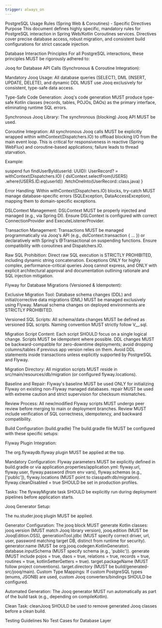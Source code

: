 ```yaml
---
trigger: always_on
---
```


PostgreSQL Usage Rules (Spring Web & Coroutines) - Specific Directives
Purpose
This document defines highly specific, mandatory rules for PostgreSQL interaction in Spring Web/Kotlin Coroutines services. Directives cover precise database access, robust migration, and consistent build configurations for strict cascade injection.

Database Interaction Principles
For all PostgreSQL interactions, these principles MUST be rigorously adhered to:

Jooq for Database API Calls (Synchronous & Coroutine Integration):

Mandatory Jooq Usage: All database queries (SELECT), DML (INSERT, UPDATE, DELETE), and dynamic DDL MUST use Jooq exclusively for consistent, type-safe data access.

Type-Safe Code Generation: Jooq's code generation MUST produce type-safe Kotlin classes (records, tables, POJOs, DAOs) as the primary interface, eliminating runtime SQL errors.

Synchronous Jooq Library: The synchronous (blocking) Jooq API MUST be used.

Coroutine Integration: All synchronous Jooq calls MUST be explicitly wrapped within withContext(Dispatchers.IO) to offload blocking I/O from the main event loop. This is critical for responsiveness in reactive (Spring WebFlux) and coroutine-based applications; failure leads to thread starvation.

Example:

suspend fun findUserById(userId: UUID): UserRecord? = withContext(Dispatchers.IO) {
    dslContext.selectFrom(USERS)
              .where(USERS.ID.eq(userId))
              .fetchOneInto(UserRecord::class.java)
}

Error Handling: Within withContext(Dispatchers.IO) blocks, try-catch MUST manage database-specific errors (SQLException, DataAccessException), mapping them to domain-specific exceptions.

DSLContext Management: DSLContext MUST be properly injected and managed (e.g., via Spring DI). Ensure DSLContext is configured with correct ConnectionProvider and ExecuteListenerProvider.

Transaction Management: Transactions MUST be managed programmatically via Jooq's API (e.g., dslContext.transaction { ... }) or declaratively with Spring's @Transactional on suspending functions. Ensure compatibility with coroutines and Dispatchers.IO.

Raw SQL Prohibition: Direct raw SQL execution is STRICTLY PROHIBITED, including dynamic string concatenation. Exceptions ONLY for highly complex, performance-critical queries Jooq cannot express, and ONLY with explicit architectural approval and documentation outlining rationale and SQL injection mitigation.

Flyway for Database Migrations (Versioned & Idempotent):

Exclusive Migration Tool: Database schema changes (DDL) and initial/corrective data migrations (DML) MUST be managed exclusively using Flyway. Manual schema changes on deployed environments are STRICTLY PROHIBITED.

Versioned SQL Scripts: All schema/data changes MUST be defined as versioned SQL scripts. Naming convention MUST strictly follow V<VERSION>__<DESCRIPTION>.sql.

Migration Script Content: Each script SHOULD focus on a single logical change. Scripts MUST be idempotent where possible. DDL changes MUST be backward-compatible for zero-downtime deployments; avoid dropping columns/tables if previous app version relies on them. Avoid DDL statements inside transactions unless explicitly supported by PostgreSQL and Flyway.

Migration Directory: All migration scripts MUST reside in src/main/resources/db/migration (or configured flyway.locations).

Baseline and Repair: Flyway's baseline MUST be used ONLY for initializing Flyway on existing non-Flyway managed databases. repair MUST be used with extreme caution and strict supervision for checksum mismatches.

Review Process: All new/modified Flyway scripts MUST undergo peer review before merging to main or deployment branches. Review MUST include verification of SQL correctness, idempotency, and backward compatibility.

Build Configuration (build.gradle)
The build.gradle file MUST be configured with these specific setups:

Flyway Plugin Integration:

The org.flywaydb.flyway plugin MUST be applied at the top.

Mandatory Configuration: Flyway parameters MUST be explicitly defined in build.gradle or via application.properties/application.yml: flyway.url, flyway.user, flyway.password (from env vars), flyway.schemas (e.g., ['public']), flyway.locations (MUST point to classpath:db/migration). flyway.cleanDisabled = true SHOULD be set in production profiles.

Tasks: The flywayMigrate task SHOULD be explicitly run during deployment pipelines before application starts.

Jooq Generator Setup:

The nu.studer.jooq plugin MUST be applied.

Generator Configuration: The jooq block MUST generate Kotlin classes: jooq.version (MUST match Jooq library version), jooq.edition (MUST be JooqEdition.OSS), generationTool.jdbc (MUST specify correct driver, url, user, password matching target DB, distinct from runtime for security). generator.name (MUST be org.jooq.codegen.KotlinGenerator). database.inputSchema (MUST specify schema (e.g., 'public')). generate (MUST include pojos = true, daos = true, relations = true, records = true, routines = true, kotlinSetterGetters = true). target.packageName (MUST follow project conventions). target.directory (MUST be build/generated-src/jooq/main). Custom Type Mappings: If custom PostgreSQL types (enums, JSONB) are used, custom Jooq converters/bindings SHOULD be configured.

Automated Generation: The Jooq generator MUST run automatically as part of the build task (e.g., depending on compileKotlin).

Clean Task: cleanJooq SHOULD be used to remove generated Jooq classes before a clean build.

Testing Guidelines
No Test Cases for Database Layer